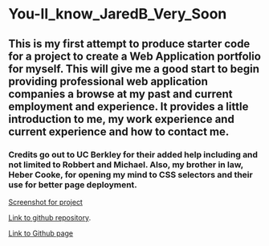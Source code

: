 # You-ll_know_JaredB_Very_Soon

## This is my first attempt to produce starter code for a project to create a Web Application portfolio for myself. This will give me a good start to begin providing professional web application companies a browse at my past and current employment and experience. It provides a little introduction to me, my work experience and current experience and how to contact me.

### Credits go out to UC Berkley for their added help including and not limited to Robbert and Michael. Also, my brother in law, Heber Cooke, for opening my mind to CSS selectors and their use for better page deployment.

[Screenshot for project](./assets/ScreenshotJaredbuttreypage.png)

[Link to github repository](https://github.com/jayrodbutray/You-ll_know_JaredB_Very_Soon).

[Link to Github page](https://jayrodbutray.github.io/You-ll_know_JaredB_Very_Soon/) 


